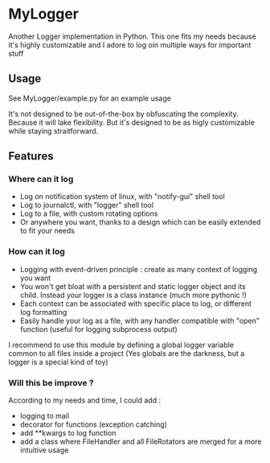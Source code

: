 # MyLogger
Another Logger implementation in Python. This one fits my needs because it's highly customizable and I adore to log oin multiple ways for important stuff

## Usage

See MyLogger/example.py for an example usage

It's not designed to be out-of-the-box by obfuscating the complexity. Because it will lake flexibility.
But it's designed to be as higly customizable while staying straitforward.

## Features

### Where can it log
- Log on notification system of linux, with "notify-gui" shell tool
- Log to journalctl, with "logger" shell tool
- Log to a file, with custom rotating options
- Or anywhere you want, thanks to a design which can be easily extended to fit your needs

### How can it log
- Logging with event-driven principle : create as many context of logging you want
- You won't get bloat with a persistent and static logger object and its child. Instead your logger is a class instance (much more pythonic !)
- Each context can be associated with specific place to log, or different log formatting
- Easily handle your log as a file, with any handler compatible with "open" function (useful for logging subprocess output)

I recommend to use this module by defining a global logger variable common to all files inside a project (Yes globals are the darkness, but a logger is a special kind of toy)

### Will this be improve ?

According to my needs and time, I could add :
- logging to mail
- decorator for functions (exception catching)
- add **kwargs to log function
- add a class where FileHandler and all FileRotators are merged for a more intuitive usage
